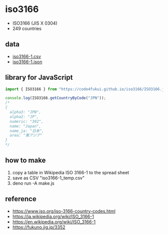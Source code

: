 # iso3166

- ISO3166 (JIS X 0304)
- 249 countries

## data

- [iso3166-1.csv](iso3166-1.csv)
- [iso3166-1.json](iso3166-1.json)

## library for JavaScript

```js
import { ISO3166 } from "https://code4fukui.github.io/iso3166/ISO3166.js";

console.log(ISO3166.getCountryByCode("JPN"));
/*
{
  alpha3: "JPN",
  alpha2: "JP",
  numeric: "392",
  name: "Japan",
  name_ja: "日本",
  area: "東アジア"
}
*/
```

## how to make

1. copy a table in Wikipedia ISO 3166-1 to the spread sheet
2. save as CSV "iso3166-1_temp.csv"
3. deno run -A make.js


## reference

- https://www.iso.org/iso-3166-country-codes.html
- https://ja.wikipedia.org/wiki/ISO_3166-1
- https://en.wikipedia.org/wiki/ISO_3166-1
- https://fukuno.jig.jp/3352
